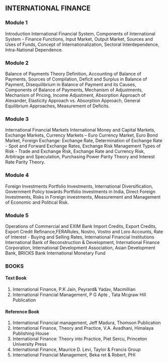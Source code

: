 ## INTERNATIONAL FINANCE

### Module 1 
Introduction International Financial System, Components of International System - Finance
Functions, Input Market, Output Market, Sources and Uses of Funds, Concept of
Internationalization, Sectoral Interdependence, Intra-National Dependence.

### Module 2 
Balance of Payments Theory Definition, Accounting of Balance of Payments, Sources of
Compilation, Deficit and Surplus in Balance of Payment, Disequilibrium in Balance of
Payment and its Causes, Components of Balance of Payments, Mechanism of Adjustments,
Mechanism of Pricing, Income Adjustment, Absorption Approach of Alexander, Elasticity
Approach vs. Absorption Approach, General Equilibrium Approaches, Measurement of
Deficits.

### Module 3 
International Financial Markets International Money and Capital Markets, Exchange Markets,
Currency Markets – Euro Currency Market, Euro Bond Market, Foreign Exchange:
Exchange Rate, Determination of Exchange Rate - Spot and Forward Exchange Rates,
Exchange Risk Management Types of Risk - Trade and Exchange Risk, Exchange Rate and
Currency Risk, Arbitrage and Speculation, Purchasing Power Parity Theory and Interest Rate
Parity Theory.

### Module 4 
Foreign Investments Portfolio Investments, International Diversification, Government Policy
towards Portfolio Investments in India, Direct Foreign Investments, Risks in Foreign
investments, Measurement and Management of Economic and Political Risk.

### Module 5 
Operations of Commercial and EXIM Bank Import Credits, Export Credits, Export Credit
Refinance,FERARules, Nostro, Vostro and Loro Accounts, Rate of Interest - Buying and
Selling Rates, International Financial Institutions International Bank of Reconstruction &
Development, International Finance Corporation, International Development Association,
Asian Development Bank, BRICKS Bank International Monetary Fund


### BOOKS

#### Text Book
1. International Finance, P.K Jain, Peyrard& Yadav, Macmillian
2. International Financial Management, P G Apte , Tata Mcgraw Hill Publication

#### Reference Book
1. International Financial management, Jeff Madura, Thomson Publication
2. International Finance, Theory and Practice, V.A. Avadhani, Himalaya Publishing House
3. International Finance: Theory into Practice, Piet Sercu, Princeton University Press
4. International Finance, Maurice D. Levi, Taylor & Francis Group
5. International Financial Management, Beka ret & Robert, PHI
